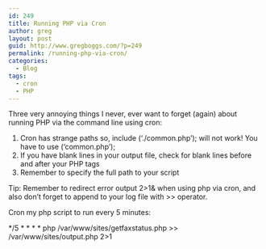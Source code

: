 ```yaml
---
id: 249
title: Running PHP via Cron
author: greg
layout: post
guid: http://www.gregboggs.com/?p=249
permalink: /running-php-via-cron/
categories:
  - Blog
tags:
  - cron
  - PHP
---
```

Three very annoying things I never, ever want to forget (again) about running PHP via the command line using cron:

  1. Cron has strange paths so, include (&#8216;./common.php&#8217;); will not work! You have to use (&#8216;common.php&#8217;);
  2. If you have blank lines in your output file, check for blank lines before and after your PHP tags
  3. Remember to specify the full path to your script

Tip: Remember to redirect error output 2>1& when using php via cron, and also don&#8217;t forget to append to your log file with >> operator.

Cron my php script to run every 5 minutes:

\*/5 \* \* \* * php /var/www/sites/getfaxstatus.php >> /var/www/sites/output.php 2>1